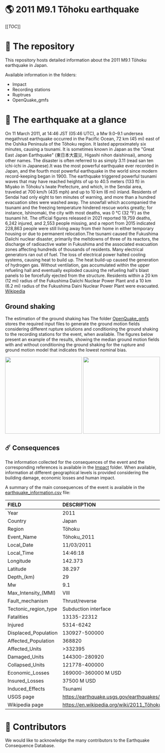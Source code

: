 # 🌎 2011 M9.1 Tōhoku earthquake
[[_TOC_]]

# 📂 The repository  

This repository hosts detailed information about the 2011 M9.1 Tōhoku earthquake in Japan.

Available information in the folders:

- Impact
- Recording stations
- Ruptrues
- OpenQuake_gmfs 


# 🚀 The earthquake at a glance 

On 11 March 2011, at 14:46 JST (05:46 UTC), a Mw 9.0–9.1 undersea megathrust earthquake occurred in the Pacific Ocean, 72 km (45 mi) east of the Oshika Peninsula of the Tōhoku region. It lasted approximately six minutes, causing a tsunami. It is sometimes known in Japan as the "Great East Japan Earthquake" (東日本大震災, Higashi nihon daishinsai), among other names. The disaster is often referred to as simply 3.11 (read san ten ichi-ichi in Japanese).It was the most powerful earthquake ever recorded in Japan, and the fourth most powerful earthquake in the world since modern record-keeping began in 1900. The earthquake triggered powerful tsunami waves that may have reached heights of up to 40.5 meters (133 ft) in Miyako in Tōhoku's Iwate Prefecture, and which, in the Sendai area, traveled at 700 km/h (435 mph) and up to 10 km (6 mi) inland. Residents of Sendai had only eight to ten minutes of warning, and more than a hundred evacuation sites were washed away. The snowfall which accompanied the tsunami and the freezing temperature hindered rescue works greatly; for instance, Ishinomaki, the city with most deaths, was 0 °C (32 °F) as the tsunami hit. The official figures released in 2021 reported 19,759 deaths, 6,242 injured, and 2,553 people missing, and a report from 2015 indicated 228,863 people were still living away from their home in either temporary housing or due to permanent relocation.The tsunami caused the Fukushima Daiichi nuclear disaster, primarily the meltdowns of three of its reactors, the discharge of radioactive water in Fukushima and the associated evacuation zones affecting hundreds of thousands of residents. Many electrical generators ran out of fuel. The loss of electrical power halted cooling systems, causing heat to build up. The heat build-up caused the generation of hydrogen gas. Without ventilation, gas accumulated within the upper refueling hall and eventually exploded causing the refueling hall's blast panels to be forcefully ejected from the structure. Residents within a 20 km (12 mi) radius of the Fukushima Daiichi Nuclear Power Plant and a 10 km (6.2 mi) radius of the Fukushima Daini Nuclear Power Plant were evacuated.
[Wikipedia](https://en.wikipedia.org/wiki/2011_Tōhoku_earthquake_and_tsunami)



## Ground shaking

The estimation of the ground shaking has The folder [OpenQuake_gmfs](./OpenQuake_gmfs/) stores the required input files to generate the ground motion fields considering different rupture solutions and conditioning the ground shaking to the recording stations for the event, when available. The figures below present an example of the results, showing the median ground motion fields with and without conditioning the ground shaking for the rupture and ground motion model that indicates the lowest nominal bias.

<img src="./OpenQuake_gmfs/median_gmf_stations_none.png" height="250">
<img src="./OpenQuake_gmfs/median_gmf_stations_seismic.png" height="250">

## ☄️ Consequences

The information collected for the consequences of the event and the corresponding references is available in the [Impact](./Impact) folder. When available, information at different geographical levels is provided considering the building damage, economic losses and human impact.

A summary of the main consequences of the event is available in the [earthquake_information.csv](./earthquake_information.csv) file:

| FIELD                | DESCRIPTION                                                                              |
|:---------------------|:-----------------------------------------------------------------------------------------|
| Year                 | 2011                                                                                     |
| Country              | Japan                                                                                    |
| Region               | Tōhoku                                                                                   |
| Event_Name           | Tōhoku_2011                                                                              |
| Local_Date           | 11/03/2011                                                                               |
| Local_Time           | 14:46:18                                                                                 |
| Longitude            | 142.373                                                                                  |
| Latitude             | 38.297                                                                                   |
| Depth_(km)           | 29                                                                                       |
| Mw                   | 9.1                                                                                      |
| Max_Intensity_(MMI)  | VIII                                                                                     |
| Fault_mechanism      | Thrust/reverse                                                                           |
| Tectonic_region_type | Subduction interface                                                                     |
| Fatalities           | 13135-22312                                                                              |
| Injured              | 5314-6242                                                                                |
| Displaced_Population | 130927-500000                                                                            |
| Affected_Population  | 368820                                                                                   |
| Affected_Units       | >332395                                                                                  |
| Damaged_Units        | 144300-280920                                                                            |
| Collapsed_Units      | 121778-400000                                                                            |
| Economic_Losses      | 169000-360000 M USD                                                                      |
| Insured_Losses       | 37500 M USD                                                                              |
| Induced_Effects      | Tsunami                                                                                  |
| USGS page            | https://earthquake.usgs.gov/earthquakes/eventpage/official20110311054624120_30/executive |
| Wikipedia page       | https://en.wikipedia.org/wiki/2011_Tōhoku_earthquake_and_tsunami                         |


# 🌟 Contributors 

We would like to acknowledge the many contributors to the Earthquake Consequence Database.
